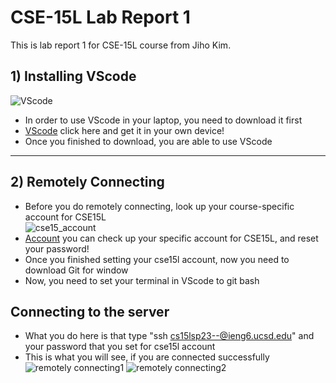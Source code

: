 # CSE-15L Lab Report 1
This is lab report 1 for CSE-15L course from Jiho Kim.
## 1) Installing VScode
![VScode](https://user-images.githubusercontent.com/129816454/230739254-a70aaea1-4afb-451b-b9c2-8195380fbf25.png)    
* In order to use VScode in your laptop, you need to download it first    
* [VScode](https://code.visualstudio.com/) click here and get it in your own device!
* Once you finished to download, you are able to use VScode
---
## 2) Remotely Connecting
* Before you do remotely connecting, look up your course-specific account for CSE15L    
![cse15_account](https://user-images.githubusercontent.com/129816454/230739792-dfb4f098-e992-4ef0-b07f-cccc64bee449.png)
* [Account](https://sdacs.ucsd.edu/~icc/index.php) you can check up your specific account for CSE15L, and reset your password!
* Once you finished setting your cse15l account, now you need to download Git for window
* Now, you need to set your terminal in VScode to git bash
## Connecting to the server
* What you do here is that type "ssh cs15lsp23--@ieng6.ucsd.edu" and your password that you set for cse15l account
* This is what you will see, if you are connected successfully    
![remotely connecting1](https://user-images.githubusercontent.com/129816454/230740450-e31f0f80-1510-495a-9ffc-3d5de5974a15.png)
![remotely connecting2](https://user-images.githubusercontent.com/129816454/230740481-16140470-9be3-49d9-9753-dadfe5785552.png)







